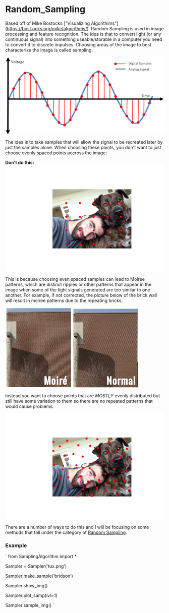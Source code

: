 # Random_Sampling

Based off of Mike Bostocks ["Visualizing Algorithims"] (https://bost.ocks.org/mike/algorithms/). Random Sampling is used in image processing and feature recognition. The idea is that to convert light (or any continuous signal) into something useable/storable in a computer you need to convert it to discrete impulses. Choosing areas of the image to best characterize the image is called sampling.

![sampling graph](Images/sampling.png)

The idea is to take samples that will allow the signal to be recreated later by just the samples alone.
When choosing these points, you don't want to just choose evenly spaced points accross the image: 

**Don't do this:**
![even_spaced](Images/even_spaced.png)

This is because choosing even spaced samples can lead to Moiree patterns, which are distinct ripples or other patterns that appear in the image when some of the light signals generated are too similar to one another. For example, if not corrected, the picture below of the brick wall will result in moiree patterns due to the repeating bricks.

![moiree brick wall](Images/moiree_brick_wall.jpg)


Instead you want to choose points that are *MOSTLY* evenly distributed but still have some variation to them so there are no repeated patterns that would cause problems. 

![good distribution](Images/best_cand_samp_demo.png)


There are a number of ways to do this and I will be focusing on some methods that fall under the category of [Random Sampling](Sampling_Algorithms.ipynb).


### Example

`
from SamplingAlgorithm import *

Sampler = Sampler('tux.png')

Sampler.make_sample(‘bridson’)

Sampler.show_img()

Sampler.plot_samp(ivl=1)

Sampler.sample_img()
`

